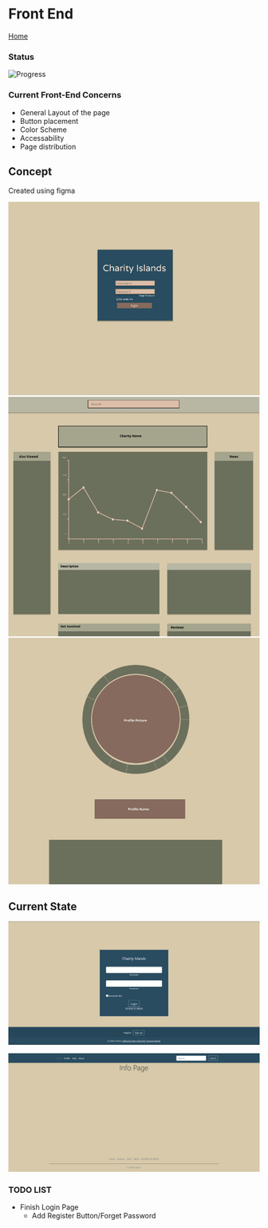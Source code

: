 # Front End

[Home](index.md)

### Status

![Progress](https://progress-bar.dev/15/?scale=100&title=progress&width=1000&color=856A5D&suffix=%)

### Current Front-End Concerns

- General Layout of the page
- Button placement
- Color Scheme
- Accessability
- Page distribution

## Concept

Created using figma

![login](./misc/login_mock.PNG)
![chairty](./misc/chairty_mock.PNG)
![profile](./misc/profile.PNG)

## Current State

![login](./misc/login.png)

![info](./misc/info.PNG)

### TODO LIST

- Finish Login Page
  - Add Register Button/Forget Password
